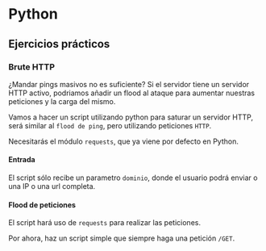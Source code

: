 # Python

## Ejercicios prácticos

### Brute HTTP

¿Mandar pings masivos no es suficiente? Si el servidor tiene un servidor HTTP activo, podriamos añadir un flood al ataque para aumentar nuestras peticiones y la carga del mismo. 

Vamos a hacer un script utilizando python para saturar un servidor HTTP, será similar al `flood de ping`, pero utilizando peticiones `HTTP`.

Necesitarás el módulo `requests`, que ya viene por defecto en Python.

#### Entrada

El script sólo recibe un parametro `dominio`, donde el usuario podrá enviar o una IP o una url completa.

#### Flood de peticiones

El script hará uso de `requests` para realizar las peticiones.

Por ahora, haz un script simple que siempre haga una petición `/GET`.